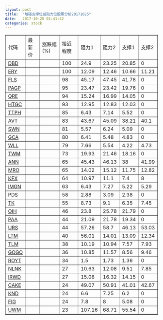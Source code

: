 ```yaml
---
layout: post
title:  "触碰支撑位或阻力位股票分析20171025"
date:   2017-10-25 01:41:42
categories: stock
---
```

<script type="text/javascript">
var stockList = []
stockList.push('gb_dbd');
stockList.push('gb_ery');
stockList.push('gb_fls');
stockList.push('gb_pagp');
stockList.push('gb_qre');
stockList.push('gb_htgc');
stockList.push('gb_ttph');
stockList.push('gb_avt');
stockList.push('gb_swn');
stockList.push('gb_gca');
stockList.push('gb_wll');
stockList.push('gb_twm');
stockList.push('gb_ann');
stockList.push('gb_mro');
stockList.push('gb_kfx');
stockList.push('gb_imgn');
stockList.push('gb_pds');
stockList.push('gb_tk');
stockList.push('gb_oih');
stockList.push('gb_paa');
stockList.push('gb_urs');
stockList.push('gb_ltm');
stockList.push('gb_tlm');
stockList.push('gb_gogo');
stockList.push('gb_royt');
stockList.push('gb_nlnk');
stockList.push('gb_irwd');
stockList.push('gb_cake');
stockList.push('gb_knd');
stockList.push('gb_fig');
stockList.push('gb_uwm');
</script>
<table border="1">
 <tr>
 <td>代码</td>
 <td>最新价</td>
 <td>涨跌幅(%)</td>
 <td>接近程度</td>
 <td>阻力1</td>
 <td>阻力2</td>
 <td>支撑1</td>
 <td>支撑2</td>
</tr>
  <tr id="dbd" class="green">
  <td><a href="http://stock.finance.sina.com.cn/usstock/quotes/DBD.html" target="_blank">DBD</a></td><td></td><td></td><td>100</td><td>24.9</td><td>23.25</td><td>20.85</td><td>0</td></tr>
  <tr id="ery" class="green">
  <td><a href="http://stock.finance.sina.com.cn/usstock/quotes/ERY.html" target="_blank">ERY</a></td><td></td><td></td><td>100</td><td>12.09</td><td>12.46</td><td>10.66</td><td>11.21</td></tr>
  <tr id="fls" class="red">
  <td><a href="http://stock.finance.sina.com.cn/usstock/quotes/FLS.html" target="_blank">FLS</a></td><td></td><td></td><td>98</td><td>45.17</td><td>47.45</td><td>41.78</td><td>0</td></tr>
  <tr id="pagp" class="green">
  <td><a href="http://stock.finance.sina.com.cn/usstock/quotes/PAGP.html" target="_blank">PAGP</a></td><td></td><td></td><td>95</td><td>23.47</td><td>23.42</td><td>19.76</td><td>0</td></tr>
  <tr id="qre" class="red">
  <td><a href="http://stock.finance.sina.com.cn/usstock/quotes/QRE.html" target="_blank">QRE</a></td><td></td><td></td><td>94</td><td>15.24</td><td>16.99</td><td>14.05</td><td>0</td></tr>
  <tr id="htgc" class="red">
  <td><a href="http://stock.finance.sina.com.cn/usstock/quotes/HTGC.html" target="_blank">HTGC</a></td><td></td><td></td><td>93</td><td>12.95</td><td>12.83</td><td>12.03</td><td>0</td></tr>
  <tr id="ttph" class="red">
  <td><a href="http://stock.finance.sina.com.cn/usstock/quotes/TTPH.html" target="_blank">TTPH</a></td><td></td><td></td><td>85</td><td>6.43</td><td>7.14</td><td>5.52</td><td>0</td></tr>
  <tr id="avt" class="green">
  <td><a href="http://stock.finance.sina.com.cn/usstock/quotes/AVT.html" target="_blank">AVT</a></td><td></td><td></td><td>83</td><td>43.67</td><td>45.09</td><td>38.21</td><td>40.1</td></tr>
  <tr id="swn" class="green">
  <td><a href="http://stock.finance.sina.com.cn/usstock/quotes/SWN.html" target="_blank">SWN</a></td><td></td><td></td><td>81</td><td>5.57</td><td>6.24</td><td>5.09</td><td>0</td></tr>
  <tr id="gca" class="green">
  <td><a href="http://stock.finance.sina.com.cn/usstock/quotes/GCA.html" target="_blank">GCA</a></td><td></td><td></td><td>80</td><td>6.41</td><td>5.48</td><td>4.83</td><td>0</td></tr>
  <tr id="wll" class="green">
  <td><a href="http://stock.finance.sina.com.cn/usstock/quotes/WLL.html" target="_blank">WLL</a></td><td></td><td></td><td>79</td><td>7.66</td><td>5.54</td><td>4.22</td><td>4.73</td></tr>
  <tr id="twm" class="green">
  <td><a href="http://stock.finance.sina.com.cn/usstock/quotes/TWM.html" target="_blank">TWM</a></td><td></td><td></td><td>73</td><td>19.93</td><td>21.46</td><td>18.16</td><td>0</td></tr>
  <tr id="ann" class="red">
  <td><a href="http://stock.finance.sina.com.cn/usstock/quotes/ANN.html" target="_blank">ANN</a></td><td></td><td></td><td>65</td><td>45.43</td><td>46.13</td><td>38</td><td>41.99</td></tr>
  <tr id="mro" class="red">
  <td><a href="http://stock.finance.sina.com.cn/usstock/quotes/MRO.html" target="_blank">MRO</a></td><td></td><td></td><td>65</td><td>14.02</td><td>15.12</td><td>11.75</td><td>12.82</td></tr>
  <tr id="kfx" class="green">
  <td><a href="http://stock.finance.sina.com.cn/usstock/quotes/KFX.html" target="_blank">KFX</a></td><td></td><td></td><td>64</td><td>10.97</td><td>11.1</td><td>7.4</td><td>8</td></tr>
  <tr id="imgn" class="green">
  <td><a href="http://stock.finance.sina.com.cn/usstock/quotes/IMGN.html" target="_blank">IMGN</a></td><td></td><td></td><td>63</td><td>6.43</td><td>7.27</td><td>5.22</td><td>5.29</td></tr>
  <tr id="pds" class="green">
  <td><a href="http://stock.finance.sina.com.cn/usstock/quotes/PDS.html" target="_blank">PDS</a></td><td></td><td></td><td>58</td><td>2.88</td><td>3.09</td><td>2.38</td><td>0</td></tr>
  <tr id="tk" class="red">
  <td><a href="http://stock.finance.sina.com.cn/usstock/quotes/TK.html" target="_blank">TK</a></td><td></td><td></td><td>55</td><td>8.73</td><td>9.1</td><td>6.35</td><td>7.45</td></tr>
  <tr id="oih" class="red">
  <td><a href="http://stock.finance.sina.com.cn/usstock/quotes/OIH.html" target="_blank">OIH</a></td><td></td><td></td><td>46</td><td>23.8</td><td>25.78</td><td>21.79</td><td>0</td></tr>
  <tr id="paa" class="green">
  <td><a href="http://stock.finance.sina.com.cn/usstock/quotes/PAA.html" target="_blank">PAA</a></td><td></td><td></td><td>44</td><td>21.09</td><td>21.78</td><td>19.34</td><td>0</td></tr>
  <tr id="urs" class="green">
  <td><a href="http://stock.finance.sina.com.cn/usstock/quotes/URS.html" target="_blank">URS</a></td><td></td><td></td><td>44</td><td>57.26</td><td>58.7</td><td>46.13</td><td>53.03</td></tr>
  <tr id="ltm" class="green">
  <td><a href="http://stock.finance.sina.com.cn/usstock/quotes/LTM.html" target="_blank">LTM</a></td><td></td><td></td><td>40</td><td>56.01</td><td>14.01</td><td>13.09</td><td>12.34</td></tr>
  <tr id="tlm" class="green">
  <td><a href="http://stock.finance.sina.com.cn/usstock/quotes/TLM.html" target="_blank">TLM</a></td><td></td><td></td><td>38</td><td>10.19</td><td>10.94</td><td>7.57</td><td>7.93</td></tr>
  <tr id="gogo" class="red">
  <td><a href="http://stock.finance.sina.com.cn/usstock/quotes/GOGO.html" target="_blank">GOGO</a></td><td></td><td></td><td>36</td><td>10.85</td><td>11.57</td><td>8.56</td><td>9.46</td></tr>
  <tr id="royt" class="red">
  <td><a href="http://stock.finance.sina.com.cn/usstock/quotes/ROYT.html" target="_blank">ROYT</a></td><td></td><td></td><td>34</td><td>1.5</td><td>1.73</td><td>1.36</td><td>0</td></tr>
  <tr id="nlnk" class="green">
  <td><a href="http://stock.finance.sina.com.cn/usstock/quotes/NLNK.html" target="_blank">NLNK</a></td><td></td><td></td><td>27</td><td>10.63</td><td>12.08</td><td>9.51</td><td>7.85</td></tr>
  <tr id="irwd" class="red">
  <td><a href="http://stock.finance.sina.com.cn/usstock/quotes/IRWD.html" target="_blank">IRWD</a></td><td></td><td></td><td>27</td><td>15.06</td><td>16.32</td><td>14.15</td><td>0</td></tr>
  <tr id="cake" class="green">
  <td><a href="http://stock.finance.sina.com.cn/usstock/quotes/CAKE.html" target="_blank">CAKE</a></td><td></td><td></td><td>24</td><td>49.07</td><td>50.91</td><td>41.01</td><td>42.67</td></tr>
  <tr id="knd" class="red">
  <td><a href="http://stock.finance.sina.com.cn/usstock/quotes/KND.html" target="_blank">KND</a></td><td></td><td></td><td>24</td><td>6.6</td><td>7.25</td><td>6.2</td><td>0</td></tr>
  <tr id="fig" class="green">
  <td><a href="http://stock.finance.sina.com.cn/usstock/quotes/FIG.html" target="_blank">FIG</a></td><td></td><td></td><td>24</td><td>7.8</td><td>8</td><td>5.08</td><td>0</td></tr>
  <tr id="uwm" class="red">
  <td><a href="http://stock.finance.sina.com.cn/usstock/quotes/UWM.html" target="_blank">UWM</a></td><td></td><td></td><td>23</td><td>107.16</td><td>68.71</td><td>55.54</td><td>0</td></tr>
</table>
